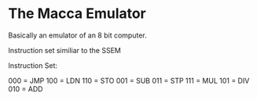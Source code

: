 # The Macca Emulator

Basically an emulator of an 8 bit computer.

Instruction set similiar to the SSEM

Instruction Set:

000 = JMP
100 = LDN
110 = STO
001 = SUB
011 = STP
111 = MUL
101 = DIV
010 = ADD 